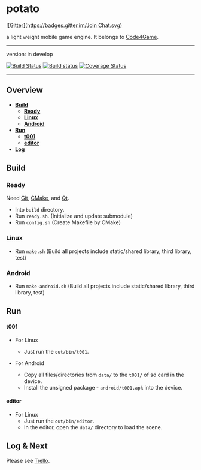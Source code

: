potato
======
[![Gitter](https://badges.gitter.im/Join Chat.svg)](https://gitter.im/code4game/potato?utm_source=badge&utm_medium=badge&utm_campaign=pr-badge&utm_content=badge)

a light weight mobile game engine. It belongs to [Code4Game][].

----------------------------

version: in develop

[![Build Status](https://travis-ci.org/code4game/potato.svg)](https://travis-ci.org/code4game/potato)
[![Build status](https://ci.appveyor.com/api/projects/status/l563xi5j23vep2wg)](https://ci.appveyor.com/project/alexchicn/potato)
[![Coverage Status](https://coveralls.io/repos/code4game/potato/badge.png?branch=master)](https://coveralls.io/r/code4game/potato?branch=master)


----------------------------


## Overview

* [**Build**](#build)
  * [**Ready**](#ready)
  * [**Linux**](#linux)
  * [**Android**](#android)
* [**Run**](#run)
  * [**t001**](#t001)
  * [**editor**](#editor)
* [**Log**](#log)


Build
-----

### Ready

Need [Git][], [CMake][], and [Qt][].

* Into `build` directory.
* Run `ready.sh`. (Initialize and update submodule)
* Run `config.sh` (Create Makefile by CMake)


### Linux

* Run `make.sh` (Build all projects include static/shared library, third library, test)


### Android

* Run `make-android.sh` (Build all projects include static/shared library, third library, test)


Run
---

#### t001

- For Linux
  * Just run the `out/bin/t001`.


- For Android
  * Copy all files/directories from `data/` to the `t001/` of sd card in the device.
  * Install the unsigned package - `android/t001.apk` into the device.


#### editor

- For Linux
  * Just run the `out/bin/editor`.
  * In the editor, open the `data/` directory to load the scene.


Log & Next
---

Please see [Trello][].


[CMake]: http://cmake.org/ "CMake"
[Git]: http://git-scm.com/ "Git"
[Qt]: http://qt-project.org/ "Qt"
[Code4Game]: http://c4g.io/ "Code 4 Game"
[LOG.md]: https://github.com/code4game/potato/blob/master/LOG.md "Log"
[Trello]: https://trello.com/code4game/ "Plan"
